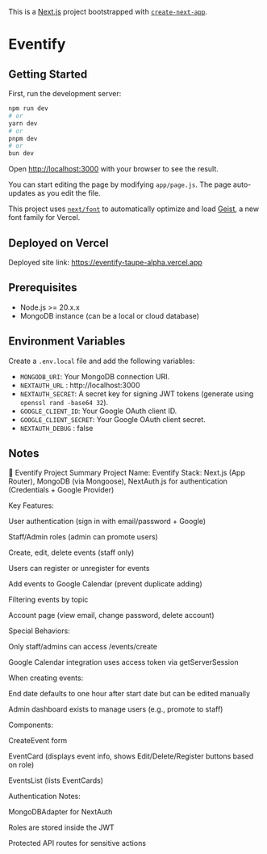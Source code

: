 This is a [Next.js](https://nextjs.org) project bootstrapped with [`create-next-app`](https://github.com/vercel/next.js/tree/canary/packages/create-next-app).

# Eventify

## Getting Started

First, run the development server:

```bash
npm run dev
# or
yarn dev
# or
pnpm dev
# or
bun dev
```

Open [http://localhost:3000](http://localhost:3000) with your browser to see the result.

You can start editing the page by modifying `app/page.js`. The page auto-updates as you edit the file.

This project uses [`next/font`](https://nextjs.org/docs/app/building-your-application/optimizing/fonts) to automatically optimize and load [Geist](https://vercel.com/font), a new font family for Vercel.

## Deployed on Vercel

Deployed site link: https://eventify-taupe-alpha.vercel.app

## Prerequisites

- Node.js >= 20.x.x
- MongoDB instance (can be a local or cloud database)

## Environment Variables

Create a `.env.local` file and add the following variables:

- `MONGODB_URI`: Your MongoDB connection URI.
- `NEXTAUTH_URL` : http://localhost:3000
- `NEXTAUTH_SECRET`: A secret key for signing JWT tokens (generate using `openssl rand -base64 32`).
- `GOOGLE_CLIENT_ID`: Your Google OAuth client ID.
- `GOOGLE_CLIENT_SECRET`: Your Google OAuth client secret.
- `NEXTAUTH_DEBUG` : false

## Notes

📄 Eventify Project Summary
Project Name: Eventify
Stack: Next.js (App Router), MongoDB (via Mongoose), NextAuth.js for authentication (Credentials + Google Provider)

Key Features:

User authentication (sign in with email/password + Google)

Staff/Admin roles (admin can promote users)

Create, edit, delete events (staff only)

Users can register or unregister for events

Add events to Google Calendar (prevent duplicate adding)

Filtering events by topic

Account page (view email, change password, delete account)

Special Behaviors:

Only staff/admins can access /events/create

Google Calendar integration uses access token via getServerSession

When creating events:

End date defaults to one hour after start date but can be edited manually

Admin dashboard exists to manage users (e.g., promote to staff)

Components:

CreateEvent form

EventCard (displays event info, shows Edit/Delete/Register buttons based on role)

EventsList (lists EventCards)

Authentication Notes:

MongoDBAdapter for NextAuth

Roles are stored inside the JWT

Protected API routes for sensitive actions

